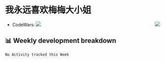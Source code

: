 # 我永远喜欢梅梅大小姐

<img align="right" src="https://github-readme-stats.vercel.app/api?username=jiangshanmeta&count_private=true&show_icons=true&hide_title=true&theme=tokyonight" />

- CodeWars: [![](https://www.codewars.com/users/jiangshanmeta/badges/micro)](https://www.codewars.com/users/jiangshanmeta/)

## 📊 Weekly development breakdown

<!--START_SECTION:waka-->
```text
No Activity tracked this Week
```
<!--END_SECTION:waka-->
